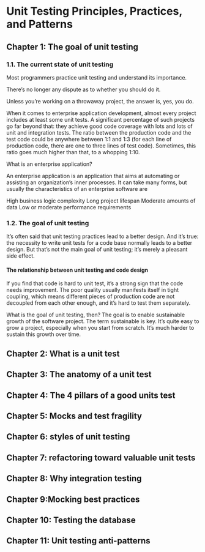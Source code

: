 # Unit Testing Principles, Practices, and Patterns

## Chapter 1: The goal of unit testing

### 1.1. The current state of unit testing

Most programmers practice unit testing and understand its importance. 

There’s no longer any dispute as to whether you should do it. 

Unless you’re working on a throwaway project, the answer is, yes, you do.

When it comes to enterprise application development, almost every project includes at least some unit tests. A significant percentage of such projects go far beyond that: they achieve good code coverage with lots and lots of unit and integration tests. The ratio between the production code and the test code could be anywhere between 1:1 and 1:3 (for each line of production code, there are one to three lines of test code). Sometimes, this ratio goes much higher than that, to a whopping 1:10.

What is an enterprise application?

An enterprise application is an application that aims at automating or assisting an organization’s inner processes. It can take many forms, but usually the characteristics of an enterprise software are

High business logic complexity
Long project lifespan
Moderate amounts of data
Low or moderate performance requirements

### 1.2. The goal of unit testing

It’s often said that unit testing practices lead to a better design. And it’s true: the necessity to write unit tests for a code base normally leads to a better design. But that’s not the main goal of unit testing; it’s merely a pleasant side effect.

#### The relationship between unit testing and code design

If you find that code is hard to unit test, it’s a strong sign that the code needs improvement. The poor quality usually manifests itself in tight coupling, which means different pieces of production code are not decoupled from each other enough, and it’s hard to test them separately.

What is the goal of unit testing, then? The goal is to enable sustainable growth of the software project. The term sustainable is key. It’s quite easy to grow a project, especially when you start from scratch. It’s much harder to sustain this growth over time.



## Chapter 2: What is a unit test

## Chapter 3: The anatomy of a unit test

## Chapter 4: The 4 pillars of a good units test

## Chapter 5: Mocks and test fragility

## Chapter 6: styles of unit testing

## Chapter 7: refactoring toward valuable unit tests

## Chapter 8: Why integration testing

## Chapter 9:Mocking best practices

## Chapter 10: Testing the database

## Chapter 11: Unit testing anti-patterns

